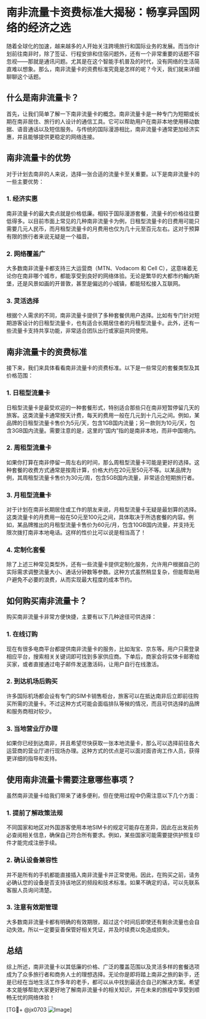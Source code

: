 # 南非流量卡资费标准大揭秘：畅享异国网络的经济之选

随着全球化的加速，越来越多的人开始关注跨境旅行和国际业务的发展。而当你计划前往南非时，除了签证、行程安排和住宿问题外，还有一个非常重要的话题不容忽视——那就是通讯问题。尤其是在这个智能手机普及的时代，没有网络的生活简直难以想象。那么，南非流量卡的资费标准究竟是怎样的呢？今天，我们就来详细聊聊这个话题。

## 什么是南非流量卡？

首先，让我们简单了解一下南非流量卡的概念。南非流量卡是一种专门为短期或长期在南非居住、旅行的人设计的通信工具。它可以帮助用户在南非本地使用移动数据、语音通话以及短信服务。与传统的国际漫游相比，南非流量卡通常更加经济实惠，并且能够提供更稳定的网络连接。

## 南非流量卡的优势

对于计划去南非的人来说，选择一张合适的流量卡至关重要。以下是南非流量卡的一些主要优势：

### 1. 经济实惠
南非流量卡的最大卖点就是价格低廉。相较于国际漫游套餐，流量卡的价格往往要低得多。以目前市面上常见的几种南非流量卡为例，日租型流量卡的日费用可能只需要几元人民币，而月租型流量卡的月费用也仅为几十元至百元左右。这对于预算有限的旅行者来说无疑是一个福音。

### 2. 网络覆盖广
大多数南非流量卡都支持三大运营商（MTN、Vodacom 和 Cell C），这意味着无论你在南非哪个城市，都能享受到良好的网络体验。无论是繁华的大都市约翰内斯堡，还是风景如画的开普敦，甚至是偏远的小城镇，都能轻松接入互联网。

### 3. 灵活选择
根据个人需求的不同，南非流量卡提供了多种套餐供用户选择。比如有专门针对短期游客设计的日租型流量卡，也有适合长期居住者的月租型流量卡。此外，还有一些流量卡支持共享功能，非常适合团队出行或家庭共同使用。

## 南非流量卡的资费标准

接下来，我们来具体看看南非流量卡的资费标准。以下是一些常见的套餐类型及其价格范围：

### 1. 日租型流量卡
日租型流量卡是最受欢迎的一种套餐形式，特别适合那些只在南非短暂停留几天的旅客。这类流量卡通常按天计费，每天的费用一般在几元到十几元之间。例如，某品牌的日租型流量卡售价为5元/天，包含1GB国内流量；另一款则为10元/天，包含3GB国内流量。需要注意的是，这里的“国内”指的是南非本地，而非中国境内。

### 2. 周租型流量卡
如果你打算在南非停留一周左右的时间，那么周租型流量卡可能是更好的选择。这种套餐的收费方式通常是按周计算，价格大约在20元至50元不等。以某品牌为例，其周租型流量卡售价为30元/周，包含5GB国内流量，非常适合短期旅行者。

### 3. 月租型流量卡
对于计划在南非长期居住或工作的朋友来说，月租型流量卡无疑是最划算的选择。这类流量卡的月费用一般在50元至100元之间，具体取决于所选套餐的内容。例如，某品牌推出的月租型流量卡售价为60元/月，包含10GB国内流量，并支持无限次拨打南非本地电话。这样的性价比可以说是相当高了！

### 4. 定制化套餐
除了上述三种常见类型外，还有一些流量卡提供定制化服务，允许用户根据自己的实际需求调整流量大小、通话分钟数等参数。这种方式虽然稍显复杂，但能帮助用户避免不必要的浪费，从而实现最大程度的成本节约。

## 如何购买南非流量卡？

购买南非流量卡非常方便快捷，主要有以下几种途径可供选择：

### 1. 在线订购
现在有很多电商平台都提供南非流量卡的服务，比如淘宝、京东等。用户只需登录相应平台，搜索相关关键词即可找到多家供应商。下单后，商家会将实体卡邮寄给买家，或者直接通过电子邮件发送激活码，让用户自行在线激活。

### 2. 到达机场后购买
许多国际机场都会设有专门的SIM卡销售柜台，旅客可以在抵达南非后立即前往购买所需的流量卡。不过这种方式可能会面临排队等候的情况，而且可供选择的品牌和服务商相对较少。

### 3. 当地营业厅办理
如果你已经到达南非，并且希望尽快获取一张本地流量卡，那么可以选择前往各大运营商的营业厅进行现场办理。这种方式的优点是可以面对面咨询工作人员，获得更详细的指导和支持。

## 使用南非流量卡需要注意哪些事项？

虽然南非流量卡给我们带来了诸多便利，但在使用过程中仍需注意以下几个方面：

### 1. 提前了解政策法规
不同国家和地区对外国游客使用本地SIM卡的规定可能存在差异，因此在出发前务必查阅相关信息，确保自己符合所有要求。例如，某些国家可能需要提供护照复印件才能完成注册手续。

### 2. 确认设备兼容性
并不是所有的手机都能直接插入南非流量卡并正常使用。因此，在购买之前，请务必确认您的设备是否支持该地区的频段和技术标准。如果不确定的话，可以先联系客服人员询问清楚。

### 3. 注意有效期管理
大多数南非流量卡都有明确的有效期限，超过这个时间后即使还有剩余流量也会自动失效。所以一定要妥善保管好相关凭证，并及时续费以免造成损失。

## 总结

综上所述，南非流量卡以其低廉的价格、广泛的覆盖范围以及灵活多样的套餐选项成为了众多旅行者和商务人士的理想选择。无论你是即将踏上南非之旅的新手，还是已经在当地生活工作多年的老手，都可以从中找到最适合自己的解决方案。希望本文能够帮助大家更好地了解南非流量卡的相关知识，并在未来的旅程中享受到顺畅无忧的网络体验！

[TG💪+ @jx0703 ![Image](https://github.com/user-attachments/assets/dbca1d08-cadb-493c-b0ec-ad6f7a83f270)]